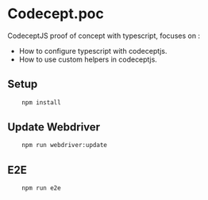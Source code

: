 # Codecept.poc

CodeceptJS proof of concept with typescript, focuses on :

* How to configure typescript with codeceptjs.
* How to use custom helpers in codeceptjs.

## Setup

```bash
    npm install
```

## Update Webdriver

```bash
    npm run webdriver:update
```

## E2E

```bash
    npm run e2e
```
